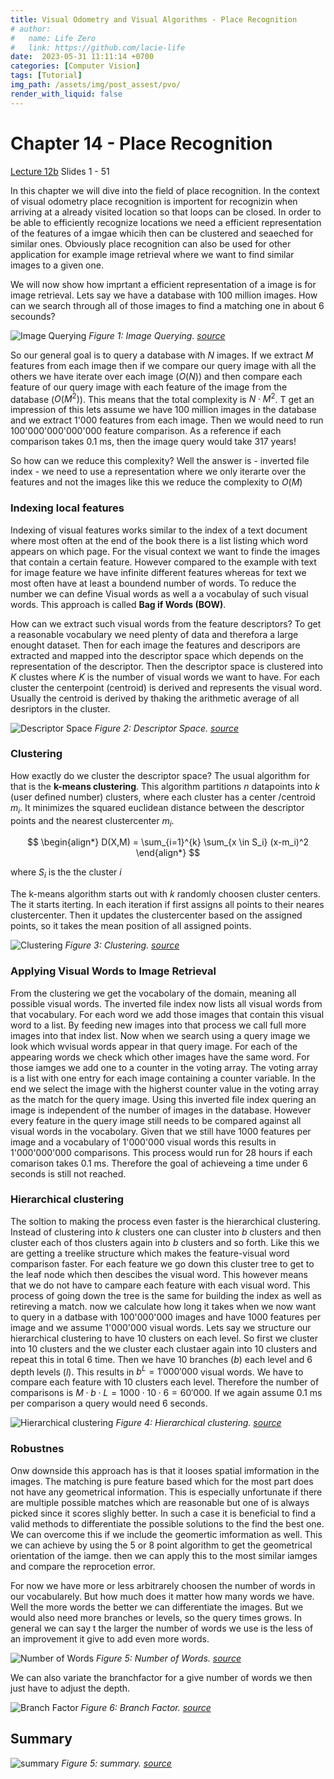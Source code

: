 ```yaml
---
title: Visual Odometry and Visual Algorithms - Place Recognition
# author:
#   name: Life Zero
#   link: https://github.com/lacie-life
date:  2023-05-31 11:11:14 +0700
categories: [Computer Vision]
tags: [Tutorial]
img_path: /assets/img/post_assest/pvo/
render_with_liquid: false
---
```


# Chapter 14 - Place Recognition

[Lecture 12b](http://rpg.ifi.uzh.ch/docs/teaching/2019/12b_recognition.pdf) Slides 1 - 51

In this chapter we will dive into the field of place recognition. In the context of visual odometry place recognition is importent for recognizin when arriving at a already visited location so that loops can be closed. In order to be able to efficiently recognize locations we need a efficient representation of the features of a imgae whicih then can be clustered and seaeched for similar ones. Obviously place recognition can also be used for other application for example image retrieval where we want to find similar images to a given one.


We will now show how imprtant a efficient representation of a image is for image retrieval. Lets say we have a database with 100 million images. How can we search through all of those images to find a matching one in about 6 secounds?

![Image Querying](https://github.com/lacie-life/lacie-life.github.io/blob/main/assets/img/post_assest/pvo/chapter_14/1_image_query.png?raw=true)
*Figure 1: Image Querying. [source](http://rpg.ifi.uzh.ch/docs/teaching/2019/12b_recognition.pdf)*



So our general goal is to query a database with $N$ images. If we extract $M$ features from each image then if we compare our query image with all the others we have iterate over each image ($O(N)$) and then compare each feature of our query image with each feature of the image from the database ($O(M^2)$). This means that the total complexity is $N \cdot M^2$. T get an impression of this lets assume we have 100 million images in the database and we extract 1'000 features from each image. Then we would need to run 100'000'000'000'000 feature comparison. As a reference if each comparison takes 0.1 ms, then the image query would take 317 years!

So how can we reduce this complexity? Well the answer is - inverted file index - we need to use a representation where we only iterarte over the features and not the images like this we reduce the complexity to $O(M)$

### Indexing local features

Indexing of visual features works similar to the index of a text document where most often at the end of the book there is a list listing which word appears on which page. For the visual context we want to finde the images that contain a certain feature. However compared to the example with text for image feature we have infinite different features whereas for text we most often have at least a boundend number of words. To reduce the number we can define Visual words as well a a vocabulay of such visual words. This approach is called **Bag if Words (BOW)**.

How can we extract such visual words from the feature descriptors? To get a reasonable vocabulary we need plenty of data and therefora a large enought dataset. Then for each image the features and descripors are extracted and mapped into the descriptor space which depends on the representation of the descriptor. Then the descriptor space is clustered into $K$ clustes where $K$ is the number of visual words we want to have. For each cluster the centerpoint (centroid) is derived and represents the visual word. Usually the centroid is derived by thaking the arithmetic average of all desriptors in the cluster.

![Descriptor Space](https://github.com/lacie-life/lacie-life.github.io/blob/main/assets/img/post_assest/pvo/chapter_14/2_descriptor_space.png?raw=true)
*Figure 2: Descriptor Space. [source](http://rpg.ifi.uzh.ch/docs/teaching/2019/12b_recognition.pdf)*



### Clustering

How exactly do we cluster the descriptor space? The usual algorithm for that is the **k-means clustering**. This algorithm partitions $n$ datapoints into $k$ (user defined number) clusters, where each cluster has a center /centroid $m_i$. It minimizes the squared euclidean distance between the descriptor points and the nearest clustercenter $m_i$.

$$
\begin{align*}
D(X,M) = \sum_{i=1}^{k} \sum_{x \in S_i} (x-m_i)^2
\end{align*}
$$

where $S_i$ is the the cluster $i$

The k-means algorithm starts out with $k$ randomly choosen cluster centers. The it starts iterting. In each iteration if first assigns all points to their neares clustercenter. Then it updates the clustercenter based on the assigned points, so it takes the mean position of all assigned points.

![Clustering](https://github.com/lacie-life/lacie-life.github.io/blob/main/assets/img/post_assest/pvo/chapter_14/3_clustering.png?raw=true)
*Figure 3: Clustering. [source](http://rpg.ifi.uzh.ch/docs/teaching/2019/12b_recognition.pdf)*

### Applying Visual Words to Image Retrieval

From the clustering we get the vocabolary of the domain, meaning all possible visual words. The inverted file index now lists all visual words from that vocabulary. For each word we add those images that contain this visual word to a list. By feeding new images into that process we call full more images into that index list. Now when we search using a query image we look which wvisual words appear in that query image. For each of the appearing words we check which other images have the same word. For those iamges we add one to a counter in the voting array. The voting array is a list with one entry for each image containing a counter variable. In the end we select the image with the higherst counter value in the voting array as the match for the query image. Using this inverted file index quering an image is independent of the number of images in the database. However every feature in the query image still needs to be compared against all visual words in the vocabolary. Given that we still have 1000 features per image and a vocabulary of 1'000'000 visual words this results in 1'000'000'000 comparisons. This process would run for 28 hours if each comarison takes 0.1 ms. Therefore the goal of achieveing a time under 6 seconds is still not reached. 

### Hierarchical clustering

The soltion to making the process even faster is the hierarchical clustering. Instead of clustering into $k$ clusters one can cluster into $b$ clusters and then cluster each of thos clusters again into $b$ clusters and so forth. Like this we are getting a treelike structure which makes the feature-visual word comparison faster. For each feature we go down this cluster tree to get to the leaf node which then descibes the visual word. This however means that we do not have to campare each feature with each visual word. This process of going down the tree is the same for building the index as well as retireving a match.
now we calculate how long it takes when we now want to query in a datbase with 100'000'000 images and have 1000 features per image and we assume 1'000'000 visual words. Lets say we structure our hierarchical clustering to have 10 clusters on each level. So first we cluster into 10 clusters and the  we cluster each clustaer again into 10 clusters and repeat this in total 6 time. Then we have 10 branches ($b$) each level and 6 depth levels ($l$). This results in $b^L = 1'000'000$ visual words.
We have to compare each feature with 10 clusters each level. Therefore the number of comparisons is $M \cdot b \cdot L = 1000 \cdot 10 \cdot 6 = 60'000$. If we again assume 0.1 ms per comparison a query would need 6 seconds. 

![Hierarchical clustering](https://github.com/lacie-life/lacie-life.github.io/blob/main/assets/img/post_assest/pvo/chapter_14/5_hierarchical_clustering.png?raw=true)
*Figure 4: Hierarchical clustering. [source](http://rpg.ifi.uzh.ch/docs/teaching/2019/12b_recognition.pdf)*


### Robustnes

Onw downside this approach has is that it looses spatial imformation in the images. The matching is pure feature based which for the most part does not have any geometrical information. This is especially unfortunate if there are multiple possible matches which are reasonable but one of is always picked since it scores slighly better. In such a case it is beneficial to find a valid methods to differentiate the possible solutions to the find the best one. We can overcome this if we include the geomertic imformation as well. This we can achieve by using the 5 or 8 point algorithm to get the geometrical orientation of the iamge. then we can apply this to the most similar iamges and compare the reprocetion error.

For now we have more or less arbitrarely choosen the number of words in our vocabularely. But how much does it matter how many words we have. Well the more words the better we can differentiate the images. But we would also need more branches or levels, so the query times grows. In general we can say t the larger the number of words we use is the less of an improvement it give to add even more words.

![Number of Words](https://github.com/lacie-life/lacie-life.github.io/blob/main/assets/img/post_assest/pvo/chapter_14/6_more_words_better.png?raw=true)
*Figure 5: Number of Words. [source](http://rpg.ifi.uzh.ch/docs/teaching/2019/12b_recognition.pdf)*

We can also variate the branchfactor for a give number of words we then just have to adjust the depth.

![Branch Factor](https://github.com/lacie-life/lacie-life.github.io/blob/main/assets/img/post_assest/pvo/chapter_14/7_branchfactor.png?raw=true)
*Figure 6: Branch Factor. [source](http://rpg.ifi.uzh.ch/docs/teaching/2019/12b_recognition.pdf)*


## Summary

![summary](https://github.com/lacie-life/lacie-life.github.io/blob/main/assets/img/post_assest/pvo/chapter_14/4_summary.png?raw=true)
*Figure 5: summary. [source](http://rpg.ifi.uzh.ch/docs/teaching/2019/12b_recognition.pdf)*

